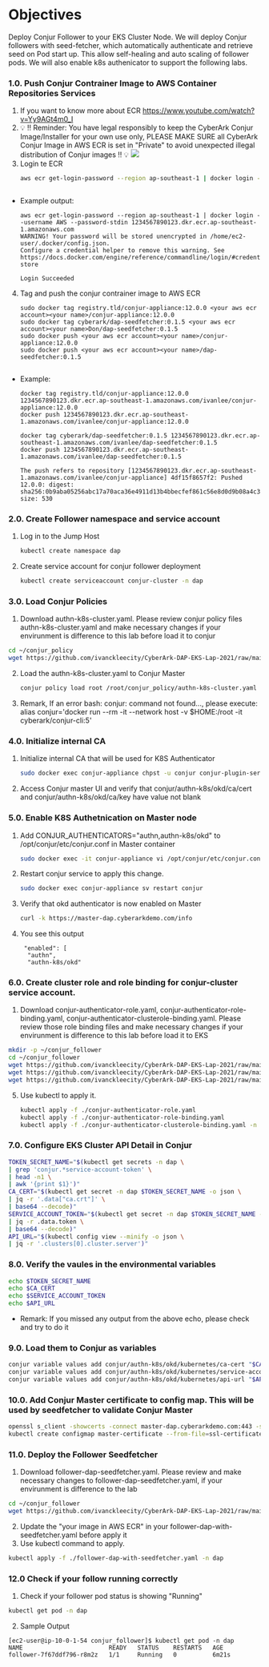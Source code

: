 # Objectives
Deploy Conjur Follower to your EKS Cluster Node. We will deploy Conjur followers with seed-fetcher, which automatically authenticate and retrieve seed on Pod start up. This allow self-healing and auto scaling of follower pods. We will also enable k8s authenicator to support the following labs.

### 1.0. Push Conjur Contrainer Image to AWS Container Repositories Services

1. If you want to know more about ECR https://www.youtube.com/watch?v=Yy9AGt4m0_I
2. :bulb: :bangbang: Reminder: You have legal responsibly to keep the CyberArk Conjur Image/Installer for your own use only, PLEASE MAKE SURE all CyberArk Conjur Image in AWS ECR is set in "Private" to avoid unexpected illegal distribution of Conjur images :bangbang: :bulb:
![](https://github.com/ivanckleecity/CyberArk-DAP-EKS-Lap-2021/blob/main/images/AWS_ECR_Repository_Set_Private.JPG)
3. Login te ECR
   ```bash
   aws ecr get-login-password --region ap-southeast-1 | docker login --username AWS --password-stdin <your aws ecr region account dns>
   ```
   ```
- Example output:
   ```
   aws ecr get-login-password --region ap-southeast-1 | docker login --username AWS --password-stdin 1234567890123.dkr.ecr.ap-southeast-1.amazonaws.com
   WARNING! Your password will be stored unencrypted in /home/ec2-user/.docker/config.json.
   Configure a credential helper to remove this warning. See
   https://docs.docker.com/engine/reference/commandline/login/#credentials-store

   Login Succeeded
   ```
4. Tag and push the conjur contrainer image to AWS ECR
   ```
   sudo docker tag registry.tld/conjur-appliance:12.0.0 <your aws ecr account><your name>/conjur-appliance:12.0.0
   sudo docker tag cyberark/dap-seedfetcher:0.1.5 <your aws ecr account><your name>Don/dap-seedfetcher:0.1.5
   sudo docker push <your aws ecr account><your name>/conjur-appliance:12.0.0
   sudo docker push <your aws ecr account><your name>/dap-seedfetcher:0.1.5
   ```
   ```
- Example:
   ```
   docker tag registry.tld/conjur-appliance:12.0.0 1234567890123.dkr.ecr.ap-southeast-1.amazonaws.com/ivanlee/conjur-appliance:12.0.0
   docker push 1234567890123.dkr.ecr.ap-southeast-1.amazonaws.com/ivanlee/conjur-appliance:12.0.0
   
   docker tag cyberark/dap-seedfetcher:0.1.5 1234567890123.dkr.ecr.ap-southeast-1.amazonaws.com/ivanlee/dap-seedfetcher:0.1.5
   docker push 1234567890123.dkr.ecr.ap-southeast-1.amazonaws.com/ivanlee/dap-seedfetcher:0.1.5
   
   The push refers to repository [1234567890123.dkr.ecr.ap-southeast-1.amazonaws.com/ivanlee/conjur-appliance] 4df15f8657f2: Pushed
   12.0.0: digest: sha256:0b9aba05256abc17a70aca36e4911d13b4bbecfef861c56e8d0d9b08a4c3ed2e size: 530
   ```

### 2.0. Create Follower namespace and service account
1. Log in to the Jump Host
   ```bash
   kubectl create namespace dap
   ```
2. Create service account for conjur follower deployment 
   ```bash
   kubectl create serviceaccount conjur-cluster -n dap
   ```
   
### 3.0. Load Conjur Policies
1. Download authn-k8s-cluster.yaml. Please review conjur policy files authn-k8s-cluster.yaml and make necessary changes if your envirunment is difference to this lab before load it to conjur
```bash
cd ~/conjur_policy
wget https://github.com/ivanckleecity/CyberArk-DAP-EKS-Lap-2021/raw/main/Task06/authn-k8s-cluster.yaml
```
2. Load the authn-k8s-cluster.yaml to Conjur Master
   ```bash
   conjur policy load root /root/conjur_policy/authn-k8s-cluster.yaml
   ```
3. Remark, If an error bash: conjur: command not found..., please execute: alias conjur='docker run --rm -it --network host -v $HOME:/root -it cyberark/conjur-cli:5'

### 4.0. Initialize internal CA
1. Initialize internal CA that will be used for K8S Authenticator
   ```bash
   sudo docker exec conjur-appliance chpst -u conjur conjur-plugin-service possum rake authn_k8s:ca_init["conjur/authn-k8s/okd"]
   ```
2. Access Conjur master UI and verify that conjur/authn-k8s/okd/ca/cert and conjur/authn-k8s/okd/ca/key have value not blank

### 5.0. Enable K8S Authetnication on Master node
1. Add CONJUR_AUTHENTICATORS="authn,authn-k8s/okd" to /opt/conjur/etc/conjur.conf in Master container
   ```bash
   sudo docker exec -it conjur-appliance vi /opt/conjur/etc/conjur.conf
   ```
2. Restart conjur service to apply this change.
   ```bash
   sudo docker exec conjur-appliance sv restart conjur
   ```
3. Verify that okd authenticator is now enabled on Master
   ```bash
   curl -k https://master-dap.cyberarkdemo.com/info
   ```
4. You see this output
    ```
     "enabled": [
      "authn",
      "authn-k8s/okd"
    ```
    
### 6.0. Create cluster role and role binding for conjur-cluster service account.
1. Download conjur-authenticator-role.yaml, conjur-authenticator-role-binding.yaml, conjur-authenticator-clusterole-binding.yaml. Please review those role binding files and make necessary changes if your envirunment is difference to this lab before load it to EKS
```bash
mkdir -p ~/conjur_follower
cd ~/conjur_follower
wget https://github.com/ivanckleecity/CyberArk-DAP-EKS-Lap-2021/raw/main/Task06/conjur-authenticator-clusterole-binding.yaml
wget https://github.com/ivanckleecity/CyberArk-DAP-EKS-Lap-2021/raw/main/Task06/conjur-authenticator-role-binding.yaml
wget https://github.com/ivanckleecity/CyberArk-DAP-EKS-Lap-2021/raw/main/Task06/conjur-authenticator-role.yaml
```
5. Use kubectl to apply it.
   ```bash
   kubectl apply -f ./conjur-authenticator-role.yaml
   kubectl apply -f ./conjur-authenticator-role-binding.yaml
   kubectl apply -f ./conjur-authenticator-clusterole-binding.yaml -n dap
   ```
   
### 7.0. Configure EKS Cluster API Detail in Conjur
```bash
TOKEN_SECRET_NAME="$(kubectl get secrets -n dap \
| grep 'conjur.*service-account-token' \
| head -n1 \
| awk '{print $1}')"
CA_CERT="$(kubectl get secret -n dap $TOKEN_SECRET_NAME -o json \
| jq -r '.data["ca.crt"]' \
| base64 --decode)"
SERVICE_ACCOUNT_TOKEN="$(kubectl get secret -n dap $TOKEN_SECRET_NAME -o json \
| jq -r .data.token \
| base64 --decode)"
API_URL="$(kubectl config view --minify -o json \
| jq -r '.clusters[0].cluster.server')"
```

### 8.0. Verify the vaules in the environmental variables
```bash
echo $TOKEN_SECRET_NAME
echo $CA_CERT
echo $SERVICE_ACCOUNT_TOKEN
echo $API_URL
```
- Remark: If you missed any output from the above echo, please check and try to do it

### 9.0. Load them to Conjur as variables
```bash
conjur variable values add conjur/authn-k8s/okd/kubernetes/ca-cert "$CA_CERT"
conjur variable values add conjur/authn-k8s/okd/kubernetes/service-account-token "$SERVICE_ACCOUNT_TOKEN"
conjur variable values add conjur/authn-k8s/okd/kubernetes/api-url "$API_URL"
```

### 10.0. Add Conjur Master certificate to config map. This will be used by seedfetcher to validate Conjur Master
```bash
openssl s_client -showcerts -connect master-dap.cyberarkdemo.com:443 -servername master-dap.cyberarkdemo.com </dev/null | sed -ne '/-BEGIN CERTIFICATE-/,/-END CERTIFICATE-/p' > master-certificate.pem
kubectl create configmap master-certificate --from-file=ssl-certificate=<(cat master-certificate.pem) -n dap
```

### 11.0. Deploy the Follower Seedfetcher
1. Download follower-dap-seedfetcher.yaml. Please review and make necessary changes to follower-dap-seedfetcher.yaml, if your envirunment is difference to the lab
```bash
cd ~/conjur_follower
wget https://github.com/ivanckleecity/CyberArk-DAP-EKS-Lap-2021/raw/main/Task06/follower-dap-with-seedfetcher.yaml
```
2. Update the "your image in AWS ECR" in your follower-dap-with-seedfetcher.yaml before apply it
3. Use kubectl command to apply.
```bash
kubectl apply -f ./follower-dap-with-seedfetcher.yaml -n dap
```

### 12.0 Check if your follow running correctly
1. Check if your follower pod status is showing "Running"
```bash
kubectl get pod -n dap
```
2. Sample Output
```
[ec2-user@ip-10-0-1-54 conjur_follower]$ kubectl get pod -n dap
NAME                        READY   STATUS    RESTARTS   AGE
follower-7f67ddf796-r8m2z   1/1     Running   0          6m21s
```
